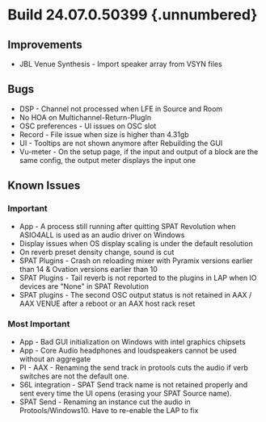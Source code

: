 # Build 24.07.0.50399 {.unnumbered}

## Improvements

- JBL Venue Synthesis - Import speaker array from VSYN files

## Bugs

- DSP - Channel not processed when LFE in Source and Room
- No HOA on Multichannel-Return-PlugIn
- OSC preferences - UI issues on OSC slot
- Record - File issue when size is higher than 4.31gb
- UI - Tooltips are not shown anymore after Rebuilding the GUI
- Vu-meter - On the setup page, if the input and output of a block are the same config, the output meter displays the input one


## Known Issues

### Important

- App - A process still running after quitting SPAT Revolution when ASIO4ALL is used as an audio driver on Windows
- Display issues when OS display scaling is under the default resolution
- On reverb preset density change, sound is cut
- SPAT Plugins - Crash on reloading mixer with Pyramix versions earlier than 14 & Ovation versions earlier than 10
- SPAT Plugins - Tail reverb is not reported to the plugins in LAP when IO devices are "None" in SPAT Revolution
- SPAT plugins - The second OSC output status is not retained in AAX / AAX VENUE after a reboot or an AAX host rack reset

### Most Important


- App - Bad GUI initialization on Windows with intel graphics chipsets
- App - Core Audio headphones and loudspeakers cannot be used without an aggregate
- PI - AAX - Renaming the send track in protools cuts the audio if verb switches are not the default one.
- S6L integration - SPAT Send track name is not retained properly and sent every time the UI opens (erasing your SPAT Source name).
- SPAT Send - Renaming an instance cut the audio in Protools/Windows10. Have to re-enable the LAP to fix
